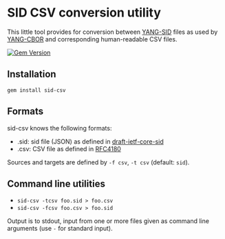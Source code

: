 # SID CSV conversion utility

This little tool provides for conversion between [YANG-SID][core-sid]
files as used by [YANG-CBOR][RFC9254] and corresponding human-readable
CSV files.

[![Gem Version](https://badge.fury.io/rb/sid-csv.svg)](https://badge.fury.io/rb/sid-csv)

[core-sid]: https://www.ietf.org/archive/id/draft-ietf-core-sid-20.html

## Installation

`gem install sid-csv`

## Formats

sid-csv knows the following formats:

* .sid: sid file (JSON) as defined in [draft-ietf-core-sid][core-sid]
* .csv: CSV file as defined in [RFC4180][]

[RFC9254]: http://rfc-editor.org/rfc/rfc9254
[RFC8610]: http://rfc-editor.org/rfc/rfc8610
[RFC4180]: http://rfc-editor.org/rfc/rfc4180

Sources and targets are defined by `-f csv`, `-t csv` (default: `sid`).

## Command line utilities

* `sid-csv -tcsv foo.sid > foo.csv`
* `sid-csv -fcsv foo.csv > foo.sid`

Output is to stdout, input from one or more files given as command line
arguments (use `-` for standard input).
